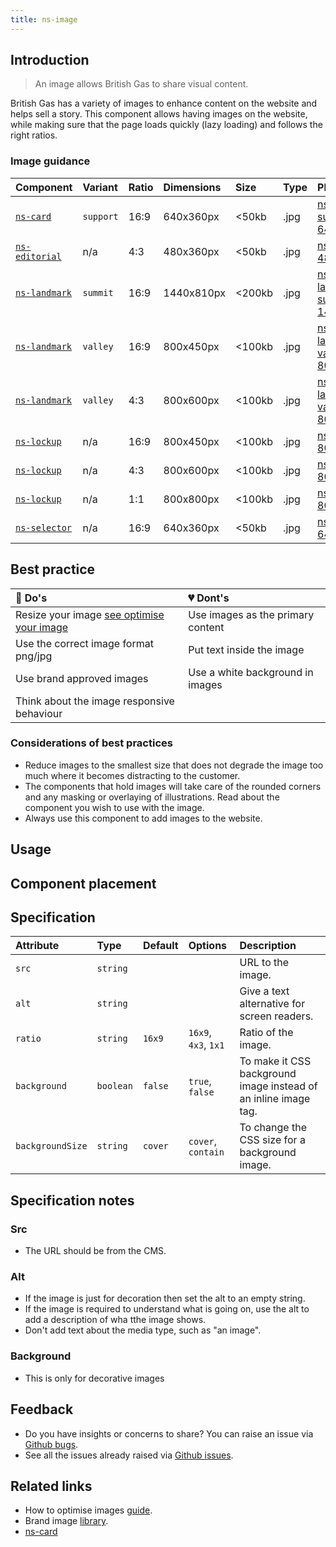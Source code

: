 ```yaml
---
title: ns-image
---
```


## Introduction

> An image allows British Gas to share visual content.

British Gas has a variety of images to enhance content on the website and helps sell a story. This component allows having images on the website, while making sure that the page loads quickly (lazy loading) and follows the right ratios.

### Image guidance

| Component | Variant | Ratio | Dimensions | Size | Type | Placeholder |
| :--- | :--- | :--- | :--- | :--- | :--- | :--- |
| [`ns-card`](./ns-card)| `support` | 16:9 | 640x360px | &lt;50kb | .jpg | [ns-card-support-640x360px](../../../assets/ns-image/ns-card-support-640x360px.jpg) |
| [`ns-editorial`](./ns-editorial)| n/a | 4:3 | 480x360px | &lt;50kb | .jpg | [ns-editorial-480x360px](../../../assets/ns-image/ns-editorial-480x360px.jpg) |
| [`ns-landmark`](./ns-landmark)| `summit` | 16:9 | 1440x810px | &lt;200kb | .jpg | [ns-landmark-summit-1440x810px](../../../assets/ns-image/ns-landmark-summit-1440x810px.jpg) |
| [`ns-landmark`](./ns-landmark)| `valley` | 16:9 | 800x450px | &lt;100kb | .jpg | [ns-landmark-valley-800x450px](../../../assets/ns-image/ns-landmark-valley-800x450px.jpg) |
| [`ns-landmark`](./ns-landmark)| `valley` | 4:3 | 800x600px | &lt;100kb | .jpg | [ns-landmark-valley-800x600px](../../../assets/ns-image/ns-landmark-valley-800x600px.jpg) |
| [`ns-lockup`](./ns-lockup)| n/a | 16:9 | 800x450px | &lt;100kb | .jpg | [ns-lockup-800x450px](../../../assets/ns-image/ns-lockup-800x450px.jpg) |
| [`ns-lockup`](./ns-lockup)| n/a | 4:3 | 800x600px | &lt;100kb | .jpg | [ns-lockup-800x600px](../../../assets/ns-image/ns-lockup-800x600px.jpg) |
| [`ns-lockup`](./ns-lockup)| n/a | 1:1 | 800x800px | &lt;100kb | .jpg | [ns-lockup-800x800px](../../../assets/ns-image/ns-lockup-800x800px.jpg) |
| [`ns-selector`](./ns-selector)| n/a | 16:9 | 640x360px | &lt;50kb | .jpg | [ns-selector-640x360px](../../../assets/ns-image/ns-selector-640x360px.jpg) |

## Best practice

| 💚 Do's | 💔 Dont's |
| :--- | :--- |
| Resize your image [see optimise your image](/foundations/photography#optimise-your-images) | Use images as the primary content |
| Use the correct image format png/jpg | Put text inside the image |
| Use brand approved images | Use a white background in images |
| Think about the image responsive behaviour |  |

### Considerations of best practices

* Reduce images to the smallest size that does not degrade the image too much where it becomes distracting to the customer.
* The components that hold images will take care of the rounded corners and any masking or overlaying of illustrations. Read about the component you wish to use with the image.
* Always use this component to add images to the website.

## Usage

<StorybookStory story="components-ns-image--ratio-4-x-3"></StorybookStory>

## Component placement

<ComponentPlacement component="ns-image" parentComponents="ns-content,ns-product-card,ns-lockup"></ComponentPlacement>

## Specification

| Attribute | Type | Default | Options | Description |
| :--- | :--- | :--- | :--- | :--- |
| `src` | `string`|  |  | URL to the image. |
| `alt` | `string`|  |  | Give a text alternative for screen readers. |
| `ratio` | `string` | `16x9` | `16x9`, `4x3`, `1x1` | Ratio of the image. |
| `background` | `boolean` | `false` | `true`, `false` | To make it CSS background image instead of an inline image tag. |
| `backgroundSize` | `string` | `cover` | `cover`, `contain` | To change the CSS size for a background image. |

## Specification notes

### Src

- The URL should be from the CMS.

### Alt

- If the image is just for decoration then set the alt to an empty string.
- If the image is required to understand what is going on, use the alt to add a description of wha tthe image shows.
- Don't add text about the media type, such as "an image".

### Background

- This is only for decorative images

## Feedback

* Do you have insights or concerns to share? You can raise an issue via [Github bugs](https://github.com/ConnectedHomes/nucleus/issues/new?assignees=&labels=Bug&template=a--bug-report.md&title=[bug]%20[ns-image]).
* See all the issues already raised via [Github issues](https://github.com/connectedHomes/nucleus/issues?utf8=%E2%9C%93&q=is%3Aopen+is%3Aissue+label%3ABug+[ns-image]).

<PageFooter></PageFooter>

## Related links

* How to optimise images [guide](/foundations/photography#optimise-your-images).
* Brand image [library](https://centrica.frontify.com/d/pDUbkrcf54Nh/our-assets).
* [ns-card](./ns-card)
